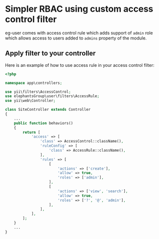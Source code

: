 # Simpler RBAC using custom access control filter

eg-user comes with access control rule which adds support of `admin` role which allows access to users
added to `admins` property of the module.

## Apply filter to your controller

Here is an example of how to use access rule in your access control filter:

```php
<?php

namespace app\controllers;

use yii\filters\AccessControl;
use elephantsGroup\user\filters\AccessRule;
use yii\web\Controller;

class SiteController extends Controller
{
	...
	public function behaviors()
	{
		return [
			'access' => [
			    'class' => AccessControl::className(),
			    'ruleConfig' => [
			        'class' => AccessRule::className(),
			    ],
			    'rules' => [
			        [
			            'actions' => ['create'],
			            'allow' => true,
			            'roles' => ['admin'],
			        ],
			        [
			            'actions' => ['view', 'search'],
			            'allow' => true,
			            'roles' => ['?', '@', 'admin'],
			        ],
			    ],
			],
		];
	}
	...
}
```
